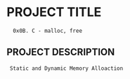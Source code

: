 #         PROJECT TITLE
      0x0B. C - malloc, free

##     PROJECT DESCRIPTION
     Static and Dynamic Memory Alloaction
